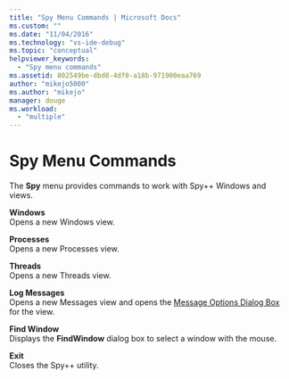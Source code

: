 ```yaml
---
title: "Spy Menu Commands | Microsoft Docs"
ms.custom: ""
ms.date: "11/04/2016"
ms.technology: "vs-ide-debug"
ms.topic: "conceptual"
helpviewer_keywords: 
  - "Spy menu commands"
ms.assetid: 802549be-dbd8-4df0-a18b-971900eaa769
author: "mikejo5000"
ms.author: "mikejo"
manager: douge
ms.workload: 
  - "multiple"
---
```

# Spy Menu Commands
The **Spy** menu provides commands to work with Spy++ Windows and views.  
  
 **Windows**  
 Opens a new Windows view.  
  
 **Processes**  
 Opens a new Processes view.  
  
 **Threads**  
 Opens a new Threads view.  
  
 **Log Messages**  
 Opens a new Messages view and opens the [Message Options Dialog Box](../debugger/message-options-dialog-box.md) for the view.  
  
 **Find Window**  
 Displays the **FindWindow** dialog box to select a window with the mouse.  
  
 **Exit**  
 Closes the Spy++ utility.